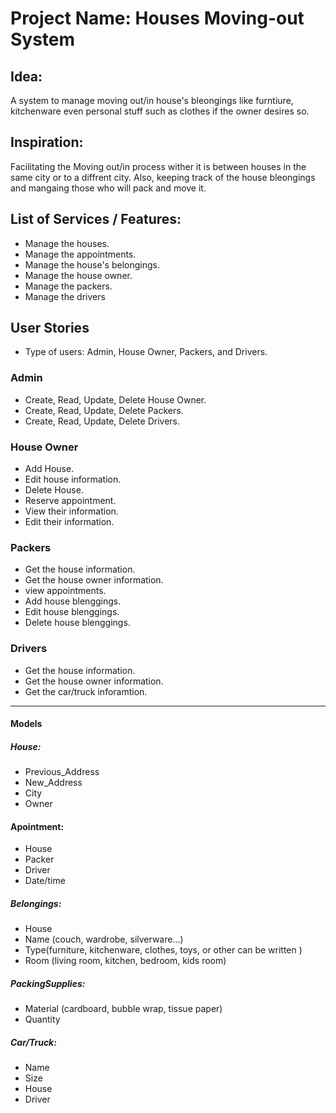 
# Project Name: Houses Moving-out System

## Idea:
A system to manage moving out/in house's bleongings like furntiure, kitchenware even personal stuff such as clothes if the owner desires so.

## Inspiration:
Facilitating the Moving out/in process wither it is between houses in the same city or to a diffrent city. Also, keeping track of the house bleongings and mangaing those who will pack and move it.
 
## List of Services / Features:

- Manage the houses.
- Manage the appointments.
- Manage the house's belongings.
- Manage the house owner.
- Manage the packers.
- Manage the drivers

## User Stories
- Type of users: Admin, House Owner, Packers, and Drivers.

### Admin

- Create, Read, Update, Delete House Owner.
- Create, Read, Update, Delete Packers.
- Create, Read, Update, Delete Drivers.

### House Owner

- Add House.
- Edit house information.
- Delete House.
- Reserve appointment.
- View their information.
- Edit their information.

### Packers

- Get the house information.
- Get the house owner information.
- view appointments.
- Add house blenggings.
- Edit house blenggings.
- Delete house blenggings.

### Drivers

- Get the house information.
- Get the house owner information.
- Get the car/truck inforamtion.


------------


#### Models


##### House:
- Previous_Address
- New_Address
- City
- Owner

#### Apointment:
- House
- Packer
- Driver
- Date/time

##### Belongings:
- House
- Name (couch, wardrobe, silverware...)
- Type(furniture, kitchenware, clothes, toys, or other can be written )
- Room (living room, kitchen, bedroom, kids room)


##### PackingSupplies:
- Material (cardboard, bubble wrap, tissue paper)
- Quantity

##### Car/Truck:
- Name
- Size
- House
- Driver
